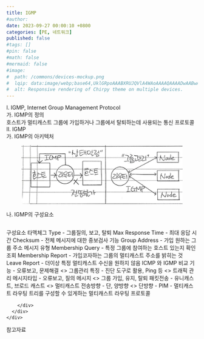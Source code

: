 ```yaml
---
title: IGMP
#author: 
date: 2023-09-27 00:00:10 +0800
categories: [PE, 네트워크]
published: false
#tags: []
#pin: false
#math: false
#mermaid: false
#image:
#  path: /commons/devices-mockup.png
#  lqip: data:image/webp;base64,UklGRpoAAABXRUJQVlA4WAoAAAAQAAAADwAABwAAQUxQSDIAAAARL0AmbZurmr57yyIiqE8oiG0bejIYEQTgqiDA9vqnsUSI6H+oAERp2HZ65qP/VIAWAFZQOCBCAAAA8AEAnQEqEAAIAAVAfCWkAALp8sF8rgRgAP7o9FDvMCkMde9PK7euH5M1m6VWoDXf2FkP3BqV0ZYbO6NA/VFIAAAA
#  alt: Responsive rendering of Chirpy theme on multiple devices.
---
```


<div class="post-wrap">
  <div class="para">
    <div class="para-title">
      I. IGMP, Internet Group Management Protocol
    </div>
    <div class="para-cntnt">
      <div class="para">
        <div class="para-title">
          가. IGMP의 정의
        </div>
        <div class="para-cntnt">
            호스트가 멀티캐스트 그룹에 가입하거나 그룹에서 탈퇴하는데 사용되는 통신 프로토콜
        </div>
      </div>
    </div>
  </div>
  
  <div class="para">
    <div class="para-title">
      II. IGMP
    </div>
    <div class="para-cntnt">
      <div class="para">
        <div class="para-title">
          가. IGMP의 아키텍처
        </div>
        <div class="para-cntnt">
          <figure class="post-figure">
            <img src="/assets/img/posts/IGMP.png" alt="IGMP">
<!--            <figcaption>Source: Unveiling the Metaverse: Exploring Emerging Trends, Multifaceted Perspectives, and Future Challenges</figcaption>-->
          </figure>
        </div>
      </div>
      <div class="para">
        <div class="para-title">
          나. IGMP의 구성요소
        </div>
        <div class="para-cntnt">
          <table class="post-table">
          </table>
          구성요소 타맥체그
  Type - 그룹질의, 보고, 탈퇴
  Max Response Time - 최대 응답 시간
  Checksum - 전체 메시지에 대한 중보검사 기능
  Group Address - 가입 원하는 그룹 주소  
메시지 유형
  Membership Query - 특정 그룹에 참여하는 호스트 있는지 확인조회
  Membership Report - 가입코자하는 그룹의 멀티캐스트 주소를 밝히는 것
  Leave Report - 더이상 특정 멀티캐스트 수신을 원하지 않음 
ICMP 와 IGMP 비교
  기능 - 오류보고, 문제해결 &lt;&gt; 그룹관리 
  특징 - 진단 도구로 활용, Ping 등 &lt;&gt; 트래픽 관리 
  메시지타입 - 오류보고, 질의 메시지 &lt;&gt; 그룹 가입, 유지, 탈퇴 
  패킷전송 - 유니캐스트, 브로드 캐스트 &lt;&gt; 멀티캐스트 
  전송방향 - 단, 양방향 &lt;&gt; 단방향
- PIM - 멀티캐스트 라우팅 트리를 구성할 수 있게하는 멀티캐스트 라우팅 프로토콜

        </div>
      </div>
    </div>
  </div>

  <div class="refr-wrap">
    <div class="refr-title">
        참고자료
    </div>
    <ol class="refr-list">
    <!--    <li>(나현식, 최대선) <a target="_blank" href="https://scienceon.kisti.re.kr/commons/util/originalView.do?cn=JAKO202225948430499&oCn=JAKO202225948430499&dbt=JAKO&journal=NJOU00291864">메타버스 보안 위협 요소 및 대응 방안 검토</a></li>-->
    <!--    <li>(M. Uddin, S. Manickam, H. Ullah, M. Obaidat and A. Dandoush) <a target="_blank" href="https://ieeexplore.ieee.org/abstract/document/10138386">Unveiling the Metaverse: Exploring Emerging Trends, Multifaceted Perspectives, and Future Challenges</a></li>-->
    </ol>
  </div>
</div>
